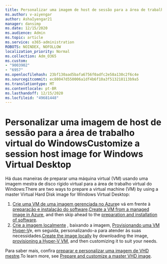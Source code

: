 ```yaml
---
title: Personalizar uma imagem de host de sessão para a área de trabalho virtual do Windows
ms.author: v-aiyengar
author: AshaIyengar21
manager: dansimp
ms.date: 12/15/2020
ms.audience: Admin
ms.topic: article
ms.service: o365-administration
ROBOTS: NOINDEX, NOFOLLOW
localization_priority: Normal
ms.collection: Adm_O365
ms.custom:
- "9003902"
- "6957"
ms.openlocfilehash: 23bf130aad5bafa6756f0adfc2e58a130c2f6c4e
ms.sourcegitcommit: ec88047d550006a1df4b6f10a3f513218113b9a5
ms.translationtype: MT
ms.contentlocale: pt-BR
ms.lasthandoff: 12/15/2020
ms.locfileid: "49681448"
---
```

# <a name="customize-a-session-host-image-for-windows-virtual-desktop"></a><span data-ttu-id="c602b-102">Personalizar uma imagem de host de sessão para a área de trabalho virtual do Windows</span><span class="sxs-lookup"><span data-stu-id="c602b-102">Customize a session host image for Windows Virtual Desktop</span></span>

<span data-ttu-id="c602b-103">Há duas maneiras de preparar uma máquina virtual (VM) usando uma imagem mestra de disco rígido virtual para a área de trabalho virtual do Windows:</span><span class="sxs-lookup"><span data-stu-id="c602b-103">There are two ways to prepare a virtual machine (VM) by using a master Virtual Hard Disk image for Windows Virtual Desktop:</span></span>

1. <span data-ttu-id="c602b-104">[Crie uma VM de uma imagem gerenciada no Azure](https://go.microsoft.com/fwlink/?linkid=2127906)e vá em frente à [preparação e instalação do software](https://go.microsoft.com/fwlink/?linkid=2128064).</span><span class="sxs-lookup"><span data-stu-id="c602b-104">[Create a VM from a managed image in Azure](https://go.microsoft.com/fwlink/?linkid=2127906), and then skip ahead to the [preparation and installation of software](https://go.microsoft.com/fwlink/?linkid=2128064).</span></span>
1. <span data-ttu-id="c602b-105">[Crie a imagem localmente](https://go.microsoft.com/fwlink/?linkid=2128065) , baixando a imagem, [Provisionando uma VM Hyper-V](https://go.microsoft.com/fwlink/?linkid=2127907)e, em seguida, personalizando-a para atender às suas necessidades.</span><span class="sxs-lookup"><span data-stu-id="c602b-105">[Create the image locally](https://go.microsoft.com/fwlink/?linkid=2128065) by downloading the image, [provisioning a Hyper-V VM](https://go.microsoft.com/fwlink/?linkid=2127907), and then customizing it to suit your needs.</span></span>

<span data-ttu-id="c602b-106">Para saber mais, confira [preparar e personalizar uma imagem de VHD mestre](https://go.microsoft.com/fwlink/?linkid=2127838).</span><span class="sxs-lookup"><span data-stu-id="c602b-106">To learn more, see [Prepare and customize a master VHD image](https://go.microsoft.com/fwlink/?linkid=2127838).</span></span>